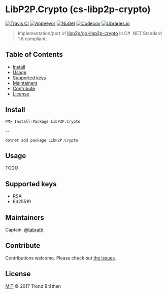 # LibP2P.Crypto (cs-libp2p-crypto)

[![Travis CI](https://img.shields.io/travis/libp2p/cs-libp2p-crypto.svg?style=flat-square&branch=master)](https://travis-ci.org/libp2p/cs-libp2p-crypto)
[![AppVeyor](https://img.shields.io/appveyor/ci/tabrath/cs-libp2p-crypto/master.svg?style=flat-square)](https://ci.appveyor.com/project/tabrath/cs-libp2p-crypto)
[![NuGet](https://buildstats.info/nuget/LibP2P.Crypto)](https://www.nuget.org/packages/LibP2P.Crypto/)
[![Codecov](https://img.shields.io/codecov/c/github/libp2p/cs-libp2p-crypto/master.svg?style=flat-square)](https://codecov.io/gh/libp2p/cs-libp2p-crypto)
[![Libraries.io](https://img.shields.io/librariesio/github/libp2p/cs-libp2p-crypto.svg?style=flat-square)](https://libraries.io/github/libp2p/cs-libp2p-crypto)

> Implementation/port of [libp2p/go-libp2p-crypto](https://github.com/libp2p/go-libp2p-crypto) in C# .NET Standard 1.6 compliant.

## Table of Contents

- [Install](#install)
- [Usage](#usage)
- [Supported keys](#supported-keys)
- [Maintainers](#maintainers)
- [Contribute](#contribute)
- [License](#license)

## Install

    PM> Install-Package LibP2P.Crypto

--

    dotnet add package LibP2P.Crypto

## Usage

TODO

## Supported keys

* RSA
* Ed25519

## Maintainers

Captain: [@tabrath](https://github.com/tabrath).

## Contribute

Contributions welcome. Please check out [the issues](https://github.com/libp2p/cs-libp2p-crypto/issues).

## License

[MIT](LICENSE) © 2017 Trond Bråthen
